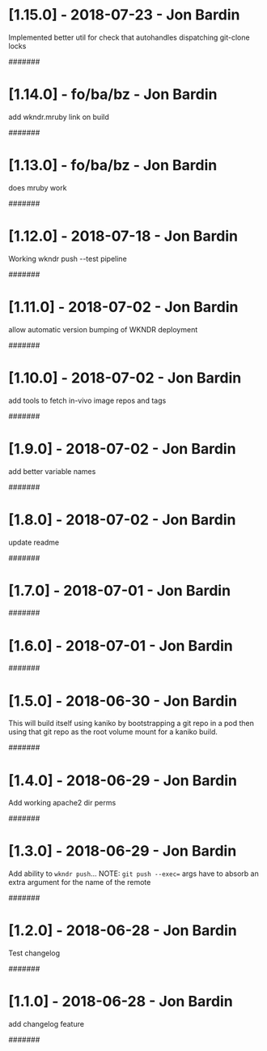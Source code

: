# [1.15.0] - 2018-07-23 - Jon Bardin

Implemented better util for check that autohandles dispatching git-clone locks

#######

# [1.14.0] - fo/ba/bz - Jon Bardin

add wkndr.mruby link on build

#######

# [1.13.0] - fo/ba/bz - Jon Bardin

does mruby work

#######

# [1.12.0] - 2018-07-18 - Jon Bardin

Working wkndr push --test pipeline

#######

# [1.11.0] - 2018-07-02 - Jon Bardin

allow automatic version bumping of WKNDR deployment

#######

# [1.10.0] - 2018-07-02 - Jon Bardin

add tools to fetch in-vivo image repos and tags

#######

# [1.9.0] - 2018-07-02 - Jon Bardin

add better variable names

#######

# [1.8.0] - 2018-07-02 - Jon Bardin

update readme

#######

# [1.7.0] - 2018-07-01 - Jon Bardin



#######

# [1.6.0] - 2018-07-01 - Jon Bardin



#######

# [1.5.0] - 2018-06-30 - Jon Bardin

This will build itself using kaniko by bootstrapping a git repo in a pod
then using that git repo as the root volume mount for a kaniko build.

#######

# [1.4.0] - 2018-06-29 - Jon Bardin

Add working apache2 dir perms

#######

# [1.3.0] - 2018-06-29 - Jon Bardin

Add ability to `wkndr push`... NOTE: `git push --exec=` args have to absorb an extra argument for the name of the remote

#######

# [1.2.0] - 2018-06-28 - Jon Bardin

Test changelog

#######

# [1.1.0] - 2018-06-28 - Jon Bardin

add changelog feature

#######
